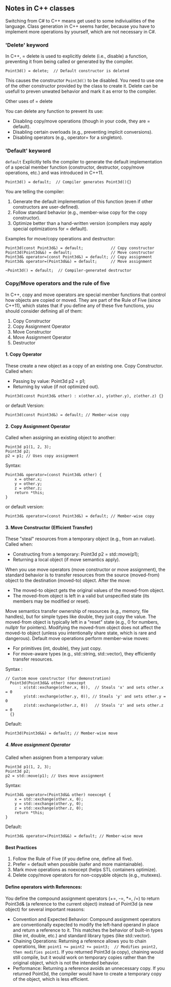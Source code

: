 ## Notes in C++ classes

Switching from C# to C++ means get used to some indiviualities of the language. Class generation in C++ seems harder, because you have to implement more operations by yourself, which are not necessary in C#.

### 'Delete' keyword

In C++, = delete is used to explicitly delete (i.e., disable) a function, preventing it from being called or generated by the compiler.

`Point3d() = delete;  // Default constructor is deleted`

This causes the constructor `Point3d()` to be disabled. You need to use one of the other constructor provided by the class to create it. Delete can be usefull to preven unwated behavior and mark it as error to the compiler.

Other uses of = delete

You can delete any function to prevent its use:
- Disabling copy/move operations (though in your code, they are = default).
- Disabling certain overloads (e.g., preventing implicit conversions).
- Disabling operators (e.g., operator= for a singleton).

### 'Default' keyword

`default` Explicitly tells the compiler to generate the default implementation of a special member function (constructor, destructor, copy/move operations, etc.) and was introduced in C++11. 

`Point3d() = default;  // Compiler generates Point3d(){}`

You are telling the compiler:
1. Generate the default implementation of this function (even if other constructors are user-defined).
2. Follow standard behavior (e.g., member-wise copy for the copy constructor).
3. Optimize better than a hand-written version (compilers may apply special optimizations for = default).

Examples for move/copy operations and destructor:

```
Point3d(const Point3d&) = default;            // Copy constructor
Point3d(Point3d&&) = default;                 // Move constructor
Point3d& operator=(const Point3d&) = default; // Copy assignment
Point3d& operator=(Point3d&&) = default;      // Move assignment

~Point3d() = default;  // Compiler-generated destructor
```

### Copy/Move operators and the rule of five

In C++, copy and move operators are special member functions that control how objects are copied or moved. They are part of the Rule of Five (since C++11), which states that if you define any of these five functions, you should consider defining all of them:
1. Copy Constructor
2. Copy Assignment Operator
3. Move Constructor
4. Move Assignment Operator
5. Destructor

#### 1. Copy Operator 

These create a new object as a copy of an existing one.
Copy Constructor. Called when:
- Passing by value: Point3d p2 = p1;
- Returning by value (if not optimized out).

`Point3d(const Point3d& other) : x(other.x), y(other.y), z(other.z) {}`

or default Version:

`Point3d(const Point3d&) = default; // Member-wise copy`

#### 2. Copy Assignment Operator
Called when assigning an existing object to another:

```
Point3d p1(1, 2, 3);
Point3d p2;
p2 = p1; // Uses copy assignment
```

Syntax:

```
Point3d& operator=(const Point3d& other) {
    x = other.x;
    y = other.y;
    z = other.z;
    return *this;
}
```

or default version: 

```
Point3d& operator=(const Point3d&) = default; // Member-wise copy
```

#### 3. Move Constructor (Efficient Transfer)

These "steal" resources from a temporary object (e.g., from an rvalue).
Called when:
- Constructing from a temporary: Point3d p2 = std::move(p1);
- Returning a local object (if move semantics apply).

When you use move operators (move constructor or move assignment), the standard behavior is to transfer resources from the source (moved-from) object to the destination (moved-to) object. After the move:
- The moved-to object gets the original values of the moved-from object.
- The moved-from object is left in a valid but unspecified state (its members may be modified or reset).

Move semantics transfer ownership of resources (e.g., memory, file handles), but for simple types like double, they just copy the value. The moved-from object is typically left in a "reset" state (e.g., 0 for numbers, nullptr for pointers). Modifying the moved-from object does not affect the moved-to object (unless you intentionally share state, which is rare and dangerous).
Default move operations perform member-wise moves:
- For primitives (int, double), they just copy.
- For move-aware types (e.g., std::string, std::vector), they efficiently transfer resources.

Syntax : 
```
// Custom move constructor (for demonstration)
  Point3d(Point3d&& other) noexcept 
      : x(std::exchange(other.x, 0)),  // Steals 'x' and sets other.x = 0
        y(std::exchange(other.y, 0)), // Steals 'y' and sets other.y = 0
        z(std::exchange(other.z, 0))   // Steals 'z' and sets other.z = 0
  {}
```

Default:
```
Point3d(Point3d&&) = default; // Member-wise move
```

##### 4. Move assignment Operator

Called when assignen from a temporary value:
```
Point3d p1(1, 2, 3);
Point3d p2;
p2 = std::move(p1); // Uses move assignment
```

Syntax:
```
Point3d& operator=(Point3d&& other) noexcept {
    x = std::exchange(other.x, 0);
    y = std::exchange(other.y, 0);
    z = std::exchange(other.z, 0);
    return *this;
}
```

Default:
```
Point3d& operator=(Point3d&&) = default; // Member-wise move
```

#### Best Practices
1. Follow the Rule of Five (if you define one, define all five).
2. Prefer = default when possible (safer and more maintainable).
3. Mark move operations as noexcept (helps STL containers optimize).
4. Delete copy/move operators for non-copyable objects (e.g., mutexes).


#### Define operators wirth References:

You define the compound assignment operators (+=, -=, *=, /=) to return Point3d& (a reference to the current object) instead of Point3d (a new object) for several important reasons:
- Convention and Expected Behavior: Compound assignment operators are conventionally expected to modify the left-hand operand in place and return a reference to it. This matches the behavior of built-in types (like int, double, etc.) and standard library types (like std::vector).
- Chaining Operations: Returning a reference allows you to chain operations, like: `point1 += point2 += point3;  // Modifies point2, then modifies point1`. If you returned Point3d (a copy), chaining would still compile, but it would work on temporary copies rather than the original object, which is not the intended behavior.
- Performance: Returning a reference avoids an unnecessary copy. If you returned Point3d, the compiler would have to create a temporary copy of the object, which is less efficient.
